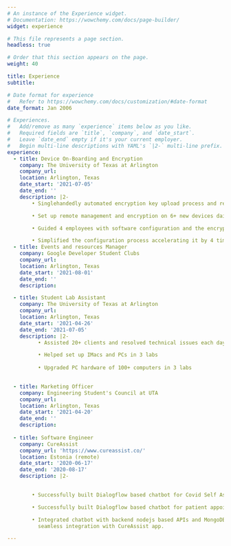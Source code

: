 ```yaml
---
# An instance of the Experience widget.
# Documentation: https://wowchemy.com/docs/page-builder/
widget: experience

# This file represents a page section.
headless: true

# Order that this section appears on the page.
weight: 40

title: Experience
subtitle:

# Date format for experience
#   Refer to https://wowchemy.com/docs/customization/#date-format
date_format: Jan 2006

# Experiences.
#   Add/remove as many `experience` items below as you like.
#   Required fields are `title`, `company`, and `date_start`.
#   Leave `date_end` empty if it's your current employer.
#   Begin multi-line descriptions with YAML's `|2-` multi-line prefix.
experience:
  - title: Device On-Boarding and Encryption
    company: The University of Texas at Arlington
    company_url: 
    location: Arlington, Texas
    date_start: '2021-07-05'
    date_end: ''
    description: |2-
        • Singlehandedly automated encryption key upload process and reduced 12.9% weekly hours

        • Set up remote management and encryption on 6+ new devices daily

        • Guided 4 employees with software configuration and the encryption process

        • Simplified the configuration process accelerating it by 4 times
  - title: Events and resources Manager
    company: Google Developer Student Clubs
    company_url: 
    location: Arlington, Texas
    date_start: '2021-08-01'
    date_end: ''
    description:    

  - title: Student Lab Assistant
    company: The University of Texas at Arlington
    company_url: 
    location: Arlington, Texas
    date_start: '2021-04-26'
    date_end: '2021-07-05'
    description: |2-
          • Assisted 20+ clients and resolved technical issues each day

          • Helped set up IMacs and PCs in 3 labs
          
          • Upgraded PC hardware of 100+ computers in 3 labs

 
  - title: Marketing Officer
    company: Engineering Student's Council at UTA
    company_url: 
    location: Arlington, Texas
    date_start: '2021-04-20'
    date_end: ''
    description:  
  
  - title: Software Engineer
    company: CureAssist
    company_url: 'https://www.cureassist.co/'
    location: Estonia (remote)
    date_start: '2020-06-17'
    date_end: '2020-08-17'
    description: |2-

        
        • Successfully built Dialogflow based chatbot for Covid Self Assessment

        • Successfully built Dialogflow based chatbot for patient appointment booking

        • Integrated chatbot with backend nodejs based APIs and MongoDB db for
          seamless integration with CureAssist app.

---
```

